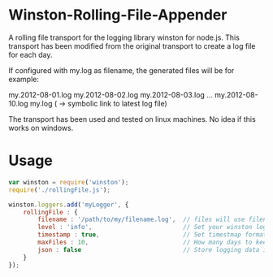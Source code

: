 Winston-Rolling-File-Appender
=============================

A rolling file transport for the logging library winston for node.js.
This transport has been modified from the original transport to create a log file for each day.

If configured with my.log as filename, the generated files will be for example:

my.2012-08-01.log
my.2012-08-02.log
my.2012-08-03.log
...
my.2012-08-10.log
my.log ( -> symbolic link to latest log file)

The transport has been used and tested on linux machines. No idea if this works on windows.


# Usage

```javascript
var winston = require('winston');
require('./rollingFile.js');

winston.loggers.add('myLogger', {
	rollingFile : {
		filename : '/path/to/my/filename.log',	// files will use filename.<date>.log for all files 
		level : 'info',							// Set your winston log level, same as original file transport
		timestamp : true,						// Set timestmap format/enabled, Same ass original file transport
		maxFiles : 10,							// How many days to keep as back log
		json : false							// Store logging data ins json format
	}
});
```